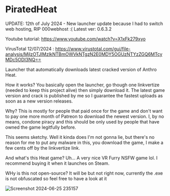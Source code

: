 # PiratedHeat

UPDATE: 12th of July 2024 - New launcher update because I had to switch web hosting, RIP 000webhost :(
Latest ver: 0.6.3.2

Youtube tutorial: https://www.youtube.com/watch?v=X1xFk279xyo

VirusTotal 12/07/2024 : https://www.virustotal.com/gui/file-analysis/MjIzOTJlMzlkNTBmOWVkNTgzN2E0MDY5OGUzNTYzZGQ6MTcyMDc5ODI3NQ==

Launcher that automatically downloads latest cracked version of Anthro Heat.

How it works?
You basically open the launcher, go though one linkvertize (needed to keep this project alive) then simply download it. The latest game version and crack is published by me so I guarantee the fastest uploads as soon as a new version releases.

Why?
This is mostly for people that paid once for the game and don't want to pay one more month of Patreon to download the newest version. I, by no means, condone piracy and this should be only used by people that have owned the game legitfully before.

This seems sketchy.
Well it kinda does I'm not gonna lie, but there's no reason for me to put any malware in this, you download the game, I make a few cents off by the linkvertize link. 

And what's this Heat game?
Uh... A very nice VR Furry NSFW game lol. I recommend buying it when it launches on Steam.

WHy is this not open-source?
It will be but not right now, currently the .exe is not obfuscated so feel free to have a look at it

![Screenshot 2024-06-25 235157](https://github.com/johnnyon-thespot/PiratedHeat/assets/173853173/95075d88-37f2-4a74-b4e3-0fd35166bea1)
